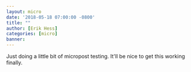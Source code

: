 ```yaml
---
layout: micro
date: '2018-05-18 07:00:00 -0800'
title: ""
author: [Erik Hess]
categories: [micro]
banner: 
---
```


Just doing a little bit of micropost testing. It'll be nice to get this working finally.
